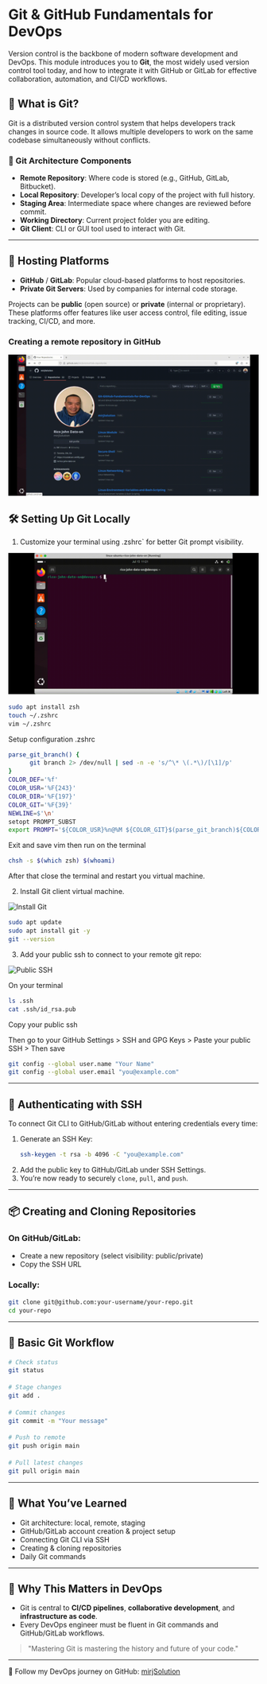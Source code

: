 # Git & GitHub Fundamentals for DevOps

Version control is the backbone of modern software development and DevOps. This module introduces you to **Git**, the most widely used version control tool today, and how to integrate it with GitHub or GitLab for effective collaboration, automation, and CI/CD workflows.

## 📌 What is Git?

Git is a distributed version control system that helps developers track changes in source code. It allows multiple developers to work on the same codebase simultaneously without conflicts.

### 🧱 Git Architecture Components

- **Remote Repository**: Where code is stored (e.g., GitHub, GitLab, Bitbucket).
- **Local Repository**: Developer’s local copy of the project with full history.
- **Staging Area**: Intermediate space where changes are reviewed before commit.
- **Working Directory**: Current project folder you are editing.
- **Git Client**: CLI or GUI tool used to interact with Git.

---

## 🚀 Hosting Platforms

- **GitHub** / **GitLab**: Popular cloud-based platforms to host repositories.
- **Private Git Servers**: Used by companies for internal code storage.

Projects can be **public** (open source) or **private** (internal or proprietary). These platforms offer features like user access control, file editing, issue tracking, CI/CD, and more.

### Creating a remote repository in GitHub

![Repository Creation](Images/createrepo.gif)

## 🛠️ Setting Up Git Locally

1. Customize your terminal using .zshrc` for better Git prompt visibility.

![Customize Terminal](Images/configzsh.gif)

```bash
sudo apt install zsh
touch ~/.zshrc
vim ~/.zshrc
```

Setup configuration .zshrc

```bash
parse_git_branch() {
      git branch 2> /dev/null | sed -n -e 's/^\* \(.*\)/[\1]/p'
}
COLOR_DEF='%f'
COLOR_USR='%F{243}'
COLOR_DIR='%F{197}'
COLOR_GIT='%F{39}'
NEWLINE=$'\n'
setopt PROMPT_SUBST
export PROMPT='${COLOR_USR}%n@%M ${COLOR_GIT}$(parse_git_branch)${COLOR_DEF}${NEWLINE}%% '
```

Exit and save vim then run on the terminal

```bash
chsh -s $(which zsh) $(whoami)
```

After that close the terminal and restart you virtual machine.

2. Install Git client virtual machine.

![Install Git](Images/installgit.gif)

```bash
sudo apt update
sudo apt install git -y
git --version
```

3. Add your public ssh to connect to your remote git repo:

![Public SSH](Images/addpublicssh.gif)

On your terminal

```bash
ls .ssh
cat .ssh/id_rsa.pub
```

Copy your public ssh

Then go to your GitHub Settings > SSH and GPG Keys > Paste your public SSH > Then save

```bash
git config --global user.name "Your Name"
git config --global user.email "you@example.com"
```

---

## 🔐 Authenticating with SSH

To connect Git CLI to GitHub/GitLab without entering credentials every time:

1. Generate an SSH Key:
   ```bash
   ssh-keygen -t rsa -b 4096 -C "you@example.com"
   ```
2. Add the public key to GitHub/GitLab under SSH Settings.
3. You’re now ready to securely `clone`, `pull`, and `push`.

---

## 📦 Creating and Cloning Repositories

### On GitHub/GitLab:

- Create a new repository (select visibility: public/private)
- Copy the SSH URL

### Locally:

```bash
git clone git@github.com:your-username/your-repo.git
cd your-repo
```

---

## 🔄 Basic Git Workflow

```bash
# Check status
git status

# Stage changes
git add .

# Commit changes
git commit -m "Your message"

# Push to remote
git push origin main

# Pull latest changes
git pull origin main
```

---

## 🧠 What You’ve Learned

- Git architecture: local, remote, staging
- GitHub/GitLab account creation & project setup
- Connecting Git CLI via SSH
- Creating & cloning repositories
- Daily Git commands

---

## 📘 Why This Matters in DevOps

- Git is central to **CI/CD pipelines**, **collaborative development**, and **infrastructure as code**.
- Every DevOps engineer must be fluent in Git commands and GitHub/GitLab workflows.

> "Mastering Git is mastering the history and future of your code."

---

🔗 Follow my DevOps journey on GitHub: [mirjSolution](https://github.com/mirjSolution)

